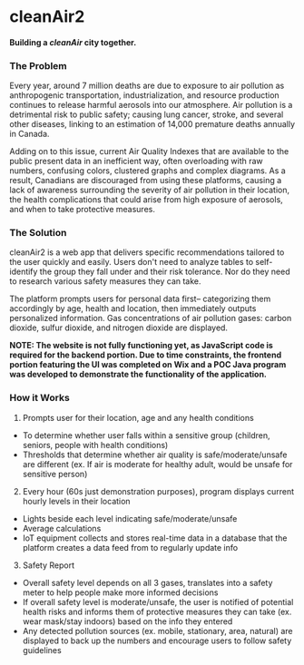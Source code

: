 # cleanAir2
#### Building a <em>cleanAir</em> city together.

### The Problem
Every year, around 7 million deaths are due to exposure to air pollution as anthropogenic transportation, industrialization, and resource production continues to release harmful aerosols into our atmosphere. Air pollution is a detrimental risk to public safety; causing lung cancer, stroke, and several other diseases, linking to an estimation of 14,000 premature deaths annually in Canada.

Adding on to this issue, current Air Quality Indexes that are available to the public present data in an inefficient way, often overloading with raw numbers, confusing colors, clustered graphs and complex diagrams. As a result, Canadians are discouraged from using these platforms, causing a lack of awareness surrounding the severity of air pollution in their location, the health complications that could arise from high exposure of aerosols, and when to take protective measures.

### The Solution
cleanAir2 is a web app that delivers specific recommendations tailored to the user quickly and easily. Users don't need to analyze tables to self-identify the group they fall under and their risk tolerance. Nor do they need to research various safety measures they can take.

The platform prompts users for personal data first– categorizing them accordingly by age, health and location, then immediately outputs personalized information. Gas concentrations of air pollution gases: carbon dioxide, sulfur dioxide, and nitrogen dioxide are displayed.

**NOTE: The website is not fully functioning yet, as JavaScript code is required for the backend portion. Due to time constraints, the frontend portion featuring the UI was completed on Wix and a POC Java program was developed to demonstrate the functionality of the application.**

### How it Works
1. Prompts user for their location, age and any health conditions

- To determine whether user falls within a sensitive group (children, seniors, people with health conditions) 
- Thresholds that determine whether air quality is safe/moderate/unsafe are different (ex. If air is moderate for healthy adult, would be unsafe for sensitive person)

2. Every hour (60s just demonstration purposes), program displays current hourly levels in their location

- Lights beside each level indicating safe/moderate/unsafe
- Average calculations
- IoT equipment collects and stores real-time data in a database that the platform creates a data feed from to regularly update info

3. Safety Report

- Overall safety level depends on all 3 gases, translates into a safety meter to help people make more informed decisions
- If overall safety level is moderate/unsafe, the user is notified of potential health risks and informs them of protective measures they can take (ex. wear mask/stay indoors) based on the info they entered
- Any detected pollution sources (ex. mobile, stationary, area, natural) are displayed to back up the numbers and encourage users to follow safety guidelines
